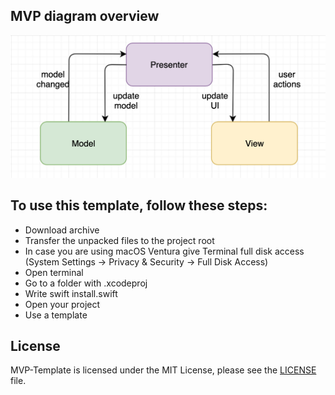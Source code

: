 ## MVP diagram overview
![Preview](/Module%20MVP/assets/mvp-diagram.png)

## To use this template, follow these steps:
- Download archive
- Transfer the unpacked files to the project root
- In case you are using macOS Ventura give Terminal full disk access (System Settings -> Privacy & Security -> Full Disk Access)
- Open terminal 
- Go to a folder with .xcodeproj
- Write swift install.swift
- Open your project
- Use a template

## License
MVP-Template is licensed under the MIT License, please see the [LICENSE](LICENSE) file.
